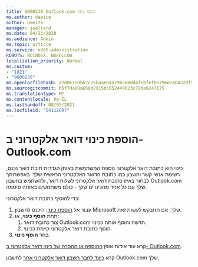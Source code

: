 ```yaml
---
title: 9000238 Outlook.com הוסף כינוי
ms.author: daeite
author: daeite
manager: joallard
ms.date: 04/21/2020
ms.audience: Admin
ms.topic: article
ms.service: o365-administration
ROBOTS: NOINDEX, NOFOLLOW
localization_priority: Normal
ms.custom:
- "1821"
- "9000238"
ms.openlocfilehash: a708e150bb7c25baae64a79b5660d4febfef05796e246432df57e0ce5cfaa2bd
ms.sourcegitcommit: b5f7da89a650d2915dc652449623c78be6247175
ms.translationtype: MT
ms.contentlocale: he-IL
ms.lasthandoff: 08/05/2021
ms.locfileid: "54112697"
---
```

# <a name="add-an-email-alias-in-outlookcom"></a>הוספת כינוי דואר אלקטרוני ב- Outlook.com

כינוי הוא כתובת דואר אלקטרוני נוספת המשתמשת באותן הגדרות תיבת דואר נכנס, רשימת אנשי קשר וחשבון כמו כתובת הדואר האלקטרוני הראשית שלך. באפשרותך לבחור באיזו כתובת דואר אלקטרוני לשלוח דואר, ולהשתמש בחשבון Outlook.com שלך עם כל אחד מהכינויים שלך - כולם משתמשים באותה סיסמה.

כדי להוסיף כתובת דואר אלקטרוני:

1. עבור אל [הוספת כינוי](https://go.microsoft.com/fwlink/p/?linkid=864833). היכנס לחשבון Microsoft שלך, אם תתבקש לעשות זאת.
2. תחת **הוסף כינוי**, או:
    1. צור כתובת דואר Outlook.com חדשה והוסף אותה ככינוי.
    2. הוסף כתובת דואר אלקטרוני קיימת ככינוי.
3. בחר **הוסף כינוי**.

קרא עוד אודות אופן [ההוספה או ההסרה של כינוי דואר אלקטרוני ב- Outlook.com](https://support.office.com/article/459b1989-356d-40fa-a689-8f285b13f1f2?wt.mc_id=Office_Outlook_com_Alchemy).  

קרא [כיצד לחבר חשבון דואר אלקטרוני אחר](https://support.office.com/article/c5224df4-5885-4e79-91ba-523aa743f0ba?wt.mc_id=Office_Outlook_com_Alchemy) לחשבון Outlook.com שלך.